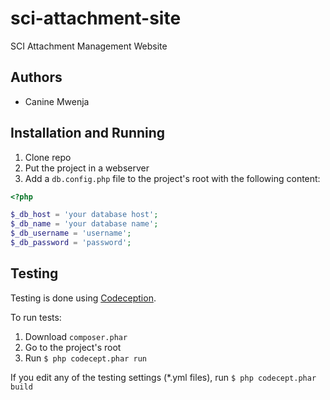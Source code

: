 sci-attachment-site
===================

SCI Attachment Management Website

## Authors

* Canine Mwenja

## Installation and Running

1. Clone repo
2. Put the project in a webserver
3. Add a ```db.config.php``` file to the project's root with the following content:

```php
<?php

$_db_host = 'your database host';
$_db_name = 'your database name';
$_db_username = 'username';
$_db_password = 'password';
```

## Testing

Testing is done using [Codeception](http://codeception.com/).

To run tests:

1. Download ```composer.phar```
2. Go to the project's root
2. Run ```$ php codecept.phar run```

If you edit any of the testing settings (*.yml files), run ```$ php codecept.phar build```
